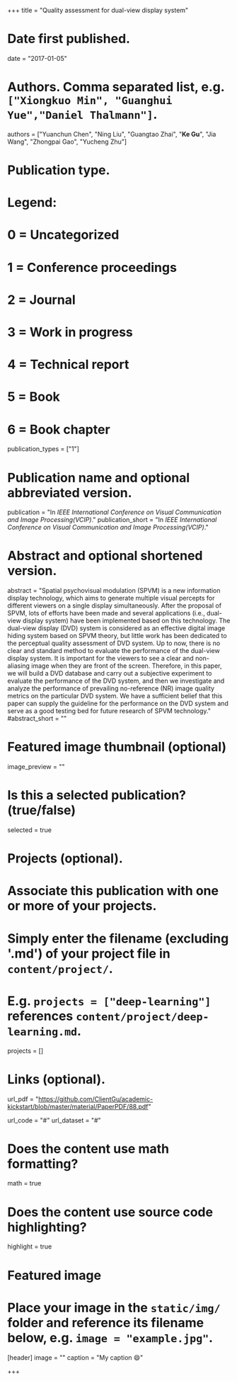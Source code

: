 +++
title = "Quality assessment for dual-view display system"

# Date first published.
date = "2017-01-05"

# Authors. Comma separated list, e.g. `["Xiongkuo Min", "Guanghui Yue","Daniel Thalmann"]`.
authors = ["Yuanchun Chen", "Ning Liu", "Guangtao Zhai", "**Ke Gu**", "Jia Wang", "Zhongpai Gao", "Yucheng Zhu"]
# Publication type.
# Legend:
# 0 = Uncategorized
# 1 = Conference proceedings
# 2 = Journal
# 3 = Work in progress
# 4 = Technical report
# 5 = Book
# 6 = Book chapter
publication_types = ["1"]

# Publication name and optional abbreviated version.
publication = "In *IEEE International Conference on Visual Communication and Image Processing(VCIP)*."
publication_short = "In *IEEE International Conference on Visual Communication and Image Processing(VCIP)*."

# Abstract and optional shortened version.
abstract = "Spatial psychovisual modulation (SPVM) is a new information display technology, which aims to generate multiple visual percepts for different viewers on a single display simultaneously. After the proposal of SPVM, lots of efforts have been made and several applications (i.e., dual-view display system) have been implemented based on this technology. The dual-view display (DVD) system is considered as an effective digital image hiding system based on SPVM theory, but little work has been dedicated to the perceptual quality assessment of DVD system. Up to now, there is no clear and standard method to evaluate the performance of the dual-view display system. It is important for the viewers to see a clear and non-aliasing image when they are front of the screen. Therefore, in this paper, we will build a DVD database and carry out a subjective experiment to evaluate the performance of the DVD system, and then we investigate and analyze the performance of prevailing no-reference (NR) image quality metrics on the particular DVD system. We have a sufficient belief that this paper can supply the guideline for the performance on the DVD system and serve as a good testing bed for future research of SPVM technology."
#abstract_short = ""

# Featured image thumbnail (optional)
image_preview = ""

# Is this a selected publication? (true/false)
selected = true

# Projects (optional).
#   Associate this publication with one or more of your projects.
#   Simply enter the filename (excluding '.md') of your project file in `content/project/`.
#   E.g. `projects = ["deep-learning"]` references `content/project/deep-learning.md`.
projects = []

# Links (optional).
url_pdf = "https://github.com/ClientGu/academic-kickstart/blob/master/material/PaperPDF/88.pdf"

url_code = "#"
url_dataset = "#"


# Does the content use math formatting?
math = true

# Does the content use source code highlighting?
highlight = true

# Featured image
# Place your image in the `static/img/` folder and reference its filename below, e.g. `image = "example.jpg"`.
[header]
image = ""
caption = "My caption 😄"

+++

